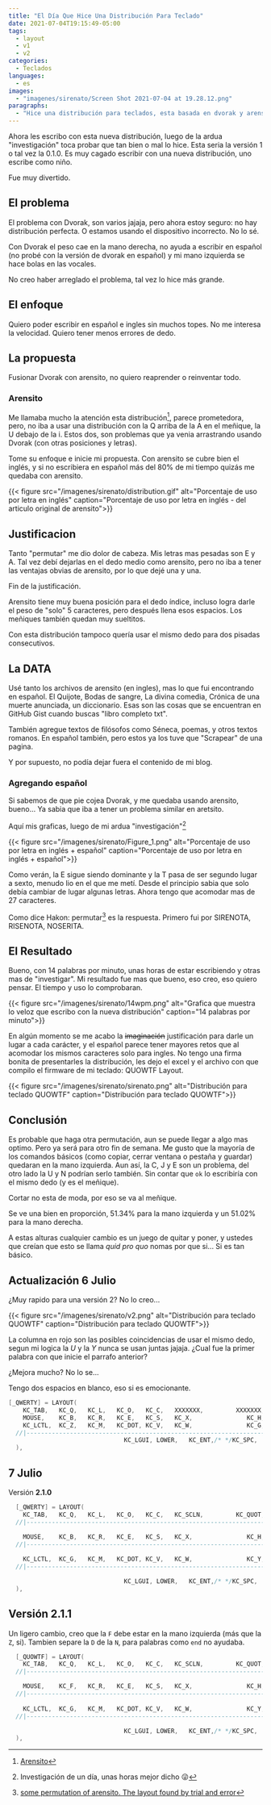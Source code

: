 ```yaml
---
title: "El Día Que Hice Una Distribución Para Teclado"
date: 2021-07-04T19:15:49-05:00
tags:
  - layout
  - v1
  - v2
categories:
  - Teclados
languages:
  - es
images:
  - "imagenes/sirenato/Screen Shot 2021-07-04 at 19.28.12.png"
paragraphs:
  - "Hice una distribución para teclados, esta basada en dvorak y arensito, enfocada al español e inglés y un twist de permutaciones"
---
```


Ahora les escribo con esta nueva distribución, luego de la ardua "investigación" toca probar que tan bien o mal lo hice. Esta seria la versión 1 o tal vez la 0.1.0. Es muy cagado escribir con una nueva distribución, uno escribe como niño.

Fue muy divertido.

## El problema

El problema con Dvorak, son varios jajaja, pero ahora estoy seguro: no hay distribución perfecta. O estamos usando el dispositivo incorrecto. No lo sé.

Con Dvorak el peso cae en la mano derecha, no ayuda a escribir en español (no probé con la versión de dvorak en español) y mi mano izquierda se hace bolas en las vocales.

No creo haber arreglado el problema, tal vez lo hice más grande.

## El enfoque

Quiero poder escribir en español e ingles sin muchos topes. No me interesa la velocidad. Quiero tener menos errores de dedo.

## La propuesta

Fusionar Dvorak con arensito, no quiero reaprender o reinventar todo.

### Arensito

Me llamaba mucho la atención esta distribución[^1], parece prometedora, pero, no iba a usar una distribución con la Q arriba de la A en el meñique, la U debajo de la i. Estos dos, son problemas que ya venia arrastrando usando Dvorak (con otras posiciones y letras).

Tome su enfoque e inicie mi propuesta. Con arensito se cubre bien el inglés, y si no escribiera en español más del 80% de mi tiempo quizás me quedaba con arensito.

{{< figure src="/imagenes/sirenato/distribution.gif" alt="Porcentaje de uso por letra en inglés" caption="Porcentaje de uso por letra en inglés - del articulo original de arensito">}}

## Justificacion

Tanto "permutar" me dio dolor de cabeza. Mis letras mas pesadas son E y A. Tal vez debí dejarlas en el dedo medio como arensito, pero no iba a tener las ventajas obvias de arensito, por lo que dejé una y una.

Fin de la justificación.

Arensito tiene muy buena posición para el dedo índice, incluso logra darle el peso de "solo" 5 caracteres, pero después llena esos espacios. Los meñiques también quedan muy sueltitos.

Con esta distribución tampoco quería usar el mismo dedo para dos pisadas consecutivos.

## La DATA

Usé tanto los archivos de arensito (en ingles), mas lo que fui encontrando en español. El Quijote, Bodas de sangre, La divina comedia, Crónica de una muerte anunciada, un diccionario. Esas son las cosas que se encuentran en GitHub Gist cuando buscas "libro completo txt".

También agregue textos de filósofos como Séneca, poemas, y otros textos romanos. En español también, pero estos ya los tuve que "Scrapear" de una pagina.

Y por supuesto, no podía dejar fuera el contenido de mi blog.

### Agregando español

Si sabemos de que pie cojea Dvorak, y me quedaba usando arensito, bueno... Ya sabia que iba a tener un problema similar en aretsito.

Aquí mis graficas, luego de mi ardua "investigación"[^2]

{{< figure src="/imagenes/sirenato/Figure_1.png" alt="Porcentaje de uso por letra en inglés + español" caption="Porcentaje de uso por letra en inglés + español">}}

Como verán, la E sigue siendo dominante y la T pasa de ser segundo lugar a sexto, menudo lio en el que me metí. Desde el principio sabia que solo debía cambiar de lugar algunas letras. Ahora tengo que acomodar mas de 27 caracteres.

Como dice Hakon: permutar[^3] es la respuesta. Primero fui por SIRENOTA, RISENOTA, NOSERITA.

## El Resultado

Bueno, con 14 palabras por minuto, unas horas de estar escribiendo y otras mas de "investigar". Mi resultado fue mas que bueno, eso creo, eso quiero pensar. El tiempo y uso lo comprobaran.

{{< figure src="/imagenes/sirenato/14wpm.png" alt="Grafica que muestra lo veloz que escribo con la nueva distribución" caption="14 palabras por minuto">}}

En algún momento se me acabo la ~~imaginación~~ justificación para darle un lugar a cada carácter, y el español parece tener mayores retos que al acomodar los mismos caracteres solo para ingles. No tengo una firma bonita de presentarles la distribución, les dejo el excel y el archivo con que compilo el firmware de mi teclado: QUOWTF Layout.

{{< figure src="/imagenes/sirenato/sirenato.png" alt="Distribución para teclado QUOWTF" caption="Distribución para teclado QUOWTF">}}

## Conclusión

Es probable que haga otra permutación, aun se puede llegar a algo mas optimo. Pero ya será para otro fin de semana. Me gusto que la mayoría de los comandos básicos (como copiar, cerrar ventana o pestaña y guardar) quedaran en la mano izquierda. Aun así, la C, J y E son un problema, del otro lado la U y N podrían serlo también. Sin contar que `ok` lo escribiría con el mismo dedo (y es el meñique).

Cortar no esta de moda, por eso se va al meñique.

Se ve una bien en proporción, 51.34% para la mano izquierda y un 51.02% para la mano derecha.

A estas alturas cualquier cambio es un juego de quitar y poner, y ustedes que creían que esto se llama _quid pro quo_ nomas por que si... Si es tan básico.

## Actualización 6 Julio

¿Muy rapido para una versión 2? No lo creo...

{{< figure src="/imagenes/sirenato/v2.png" alt="Distribución para teclado QUOWTF" caption="Distribución para teclado QUOWTF">}}

La columna en rojo son las posibles coincidencias de usar el mismo dedo, segun mi logica la _U_ y la _Y_ nunca se usan juntas jajaja. ¿Cual fue la primer palabra con que inicie el parrafo anterior?

¿Mejora mucho? No lo se...

Tengo dos espacios en blanco, eso si es emocionante.

```c
[_QWERTY] = LAYOUT(
    KC_TAB,   KC_Q,   KC_L,   KC_O,   KC_C,   XXXXXXX,         XXXXXXX,   KC_D,   KC_I,   KC_P,   KC_K,  KC_BSPC,
    MOUSE,    KC_B,   KC_R,   KC_E,   KC_S,   KC_X,               KC_H,   KC_N,   KC_A,   KC_T,   KC_U,  KC_RALT,
    KC_LCTL,  KC_Z,   KC_M,   KC_DOT, KC_V,   KC_W,               KC_G,   KC_J,   KC_COMM,KC_F,   KC_Y,   KC_ESC,
  //|------------------------------------------------------------------------------------------------------------|
                                KC_LGUI, LOWER,   KC_ENT,/* */KC_SPC,  LT(_RAISE, KC_RALT), KC_RSFT
  ),

```

## 7 Julio

Versión **2.1.0**

```c
  [_QWERTY] = LAYOUT(
    KC_TAB,   KC_Q,   KC_L,   KC_O,   KC_C,   KC_SCLN,         KC_QUOT,   KC_D,   KC_I,   KC_P,   KC_K,  KC_BSPC,
  //|------------------------------------------------------------------------------------------------------------|

    MOUSE,    KC_B,   KC_R,   KC_E,   KC_S,   KC_X,               KC_H,   KC_N,   KC_A,   KC_T,   KC_U,  KC_RALT,
  //|------------------------------------------------------------------------------------------------------------|
    
    KC_LCTL,  KC_G,   KC_M,   KC_DOT, KC_V,   KC_W,               KC_Y,   KC_J,   KC_COMM,KC_F,   KC_Z,   KC_ESC,
  //|------------------------------------------------------------------------------------------------------------|

                                KC_LGUI, LOWER,   KC_ENT,/* */KC_SPC,  LT(_RAISE, KC_RALT), KC_RSFT
  ),
```

## Versión **2.1.1**

Un ligero cambio, creo que la `F` debe estar en la mano izquierda (más que la `Z`, si).
Tambien separe la `D` de la `N`, para palabras como `end` no ayudaba.

```c
  [_QUOWTF] = LAYOUT(
    KC_TAB,   KC_Q,   KC_L,   KC_O,   KC_C,   KC_SCLN,         KC_QUOT,   KC_B,   KC_I,   KC_P,   KC_K,  KC_BSPC,
  //|------------------------------------------------------------------------------------------------------------|

    MOUSE,    KC_F,   KC_R,   KC_E,   KC_S,   KC_X,               KC_H,   KC_N,   KC_A,   KC_T,   KC_U,  KC_RALT,
  //|----------------------------------------------------------------------------------------------------------|
    
    KC_LCTL,  KC_G,   KC_M,   KC_DOT, KC_V,   KC_W,               KC_Y,   KC_J,   KC_COMM,KC_D,   KC_Z,   KC_ESC,
  //|------------------------------------------------------------------------------------------------------------|

                                KC_LGUI, LOWER,   KC_ENT,/* */KC_SPC,  LT(_RAISE, KC_RALT), KC_RSFT
  ),
```

[^1]: [Arensito](http://pvv.org/~hakonhal/main.cgi/keyboard/)
[^2]: Investigación de un día, unas horas mejor dicho 😜
[^3]: [some permutation of arensito. The layout found by trial and error](http://pvv.org/~hakonhal/main.cgi/keyboard/arensito_devel/)
